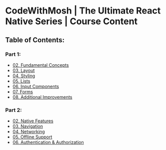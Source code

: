 # CodeWithMosh | The Ultimate React Native Series | Course Content

## Table of Contents:

### Part 1:

-   [02. Fundamental Concepts][br-02-fundamentals]
-   [03. Layout][br-03-layout]
-   [04. Styling][br-04-styles]
-   [05. Lists][br-05-lists]
-   [06. Input Components][br-06-input-components]
-   [07. Forms][br-07-forms]
-   [08. Additional Improvements][br-08-additional-improvements]

### Part 2:

-   [02. Native Features][br-02-native-features]
-   [03. Navigation][br-03-navigation]
-   [04. Networking][br-04-networking]
-   [05. Offline Support][br-05-offline-support]
-   [06. Authentication & Authorization][br-06-authentication-and-authorization]

[br-02-fundamentals]: https://github.com/Anik7303/DoneWithIt/tree/02-fundamentals
[br-03-layout]: https://github.com/Anik7303/DoneWithIt/tree/03-layout
[br-04-styles]: https://github.com/Anik7303/DoneWithIt/tree/04-styles
[br-05-lists]: https://github.com/Anik7303/DoneWithIt/tree/05-lists
[br-06-input-components]: https://github.com/Anik7303/DoneWithIt/tree/06-input-components
[br-07-forms]: https://github.com/Anik7303/DoneWithIt/tree/07-forms
[br-08-additional-improvements]: https://github.com/Anik7303/DoneWithIt/tree/08-additional-improvements
[br-02-native-features]: https://github.com/Anik7303/DoneWithIt/tree/02-native-features
[br-03-navigation]: https://github.com/Anik7303/DoneWithIt/tree/03-navigation
[br-04-networking]: https://github.com/Anik7303/DoneWithIt/tree/04-networking
[br-05-offline-support]: https://github.com/Anik7303/DoneWithIt/tree/05-offline-support
[br-06-authentication-and-authorization]: https://github.com/Anik7303/DoneWithIt/tree/06-authentication-and-authorization
